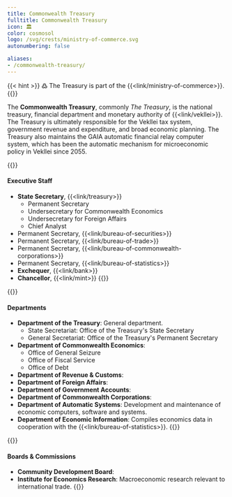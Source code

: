 ```yaml
---
title: Commonwealth Treasury
fulltitle: Commonwealth Treasury
icon: 🏛️
color: cosmosol
logo: /svg/crests/ministry-of-commerce.svg
autonumbering: false

aliases:
- /commonwealth-treasury/
---
```

{{< hint >}}
߷ The Treasury is part of the {{<link/ministry-of-commerce>}}.
{{</hint>}}

The <span class="fi fi-min-commerce fis"></span> **Commonwealth Treasury**, commonly *The Treasury*, is the national treasury, financial department and monetary authority of {{<link/vekllei>}}. The Treasury is ultimately responsible for the Vekllei tax system, government revenue and expenditure, and broad economic planning. The Treasury also maintains the GAIA automatic financial relay computer system, which has been the automatic mechanism for microeconomic policy in Vekllei since 2055.

{{<hint panel>}}
#### Executive Staff

* **State Secretary**, {{<link/treasury>}}
	* Permanent Secretary
	* Undersecretary for Commonwealth Economics
	* Undersecretary for Foreign Affairs
	* Chief Analyst
* Permanent Secretary, {{<link/bureau-of-securities>}}
* Permanent Secretary, {{<link/bureau-of-trade>}}
* Permanent Secretary, {{<link/bureau-of-commonwealth-corporations>}}
* Permanent Secretary, {{<link/bureau-of-statistics>}}
* **Exchequer**, {{<link/bank>}}
* **Chancellor**, {{<link/mint>}}
{{</hint>}}

{{<hint panel>}}
#### Departments

* **Department of the Treasury**: General department.
	* State Secretariat: Office of the Treasury's State Secretary
	* General Secretariat: Office of the Treasury's Permanent Secretary
* **Department of Commonwealth Economics**:
	* Office of General Seizure
	* Office of Fiscal Service
	* Office of Debt
* **Department of Revenue & Customs**:
* **Department of Foreign Affairs**:
* **Department of Government Accounts**:
* **Department of Commonwealth Corporations**:
* **Department of Automatic Systems**: Development and maintenance of economic computers, software and systems.
* **Department of Economic Information**: Compiles economics data in cooperation with the {{<link/bureau-of-statistics>}}.
{{</hint>}}

{{<hint panel>}}
#### Boards & Commissions

* **Community Development Board**:
* **Institute for Economics Research**: Macroeconomic research relevant to international trade.
{{</hint>}}